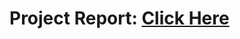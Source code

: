 
# Project Report: [Click Here]([(https://drive.google.com/file/d/1ODIDdKVf0fv5I5PI4ma_iGTj3lbVecKt/view)])
